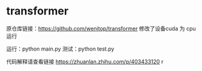 # transformer
原仓库链接：https://github.com/wenjtop/transformer
修改了设备cuda 为 cpu运行

运行：python main.py
测试：python test.py

代码解释请查看链接 https://zhuanlan.zhihu.com/p/403433120 r
